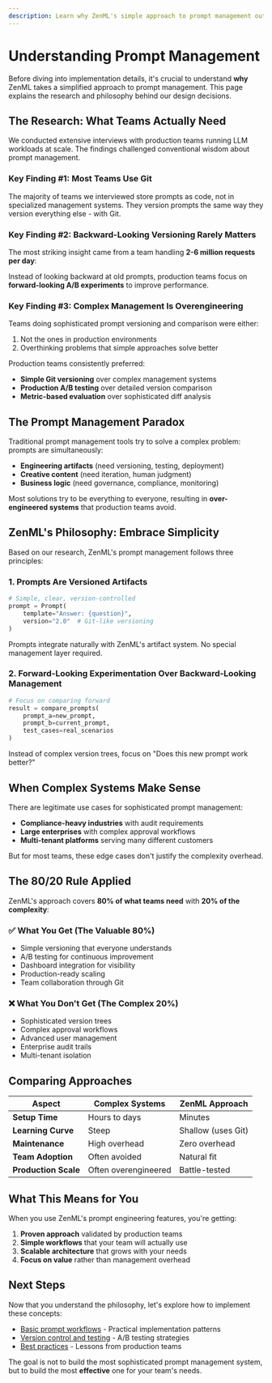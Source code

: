 ```yaml
---
description: Learn why ZenML's simple approach to prompt management outperforms complex systems - backed by research from production teams.
---
```


# Understanding Prompt Management

Before diving into implementation details, it's crucial to understand **why** ZenML takes a simplified approach to prompt management. This page explains the research and philosophy behind our design decisions.

## The Research: What Teams Actually Need

We conducted extensive interviews with production teams running LLM workloads at scale. The findings challenged conventional wisdom about prompt management.

### Key Finding #1: Most Teams Use Git

The majority of teams we interviewed store prompts as code, not in specialized management systems. They version prompts the same way they version everything else - with Git.

### Key Finding #2: Backward-Looking Versioning Rarely Matters

The most striking insight came from a team handling **2-6 million requests per day**:

Instead of looking backward at old prompts, production teams focus on **forward-looking A/B experiments** to improve performance.

### Key Finding #3: Complex Management Is Overengineering

Teams doing sophisticated prompt versioning and comparison were either:
1. Not the ones in production environments
2. Overthinking problems that simple approaches solve better

Production teams consistently preferred:
- **Simple Git versioning** over complex management systems
- **Production A/B testing** over detailed version comparison
- **Metric-based evaluation** over sophisticated diff analysis

## The Prompt Management Paradox

Traditional prompt management tools try to solve a complex problem: prompts are simultaneously:

- **Engineering artifacts** (need versioning, testing, deployment)
- **Creative content** (need iteration, human judgment)  
- **Business logic** (need governance, compliance, monitoring)

Most solutions try to be everything to everyone, resulting in **over-engineered systems** that production teams avoid.

## ZenML's Philosophy: Embrace Simplicity

Based on our research, ZenML's prompt management follows three principles:

### 1. **Prompts Are Versioned Artifacts**

```python
# Simple, clear, version-controlled
prompt = Prompt(
    template="Answer: {question}",
    version="2.0"  # Git-like versioning
)
```

Prompts integrate naturally with ZenML's artifact system. No special management layer required.

### 2. **Forward-Looking Experimentation Over Backward-Looking Management**

```python
# Focus on comparing forward
result = compare_prompts(
    prompt_a=new_prompt,
    prompt_b=current_prompt,
    test_cases=real_scenarios
)
```

Instead of complex version trees, focus on "Does this new prompt work better?"


## When Complex Systems Make Sense

There are legitimate use cases for sophisticated prompt management:

- **Compliance-heavy industries** with audit requirements
- **Large enterprises** with complex approval workflows
- **Multi-tenant platforms** serving many different customers

But for most teams, these edge cases don't justify the complexity overhead.

## The 80/20 Rule Applied

ZenML's approach covers **80% of what teams need** with **20% of the complexity**:

### ✅ What You Get (The Valuable 80%)
- Simple versioning that everyone understands
- A/B testing for continuous improvement
- Dashboard integration for visibility
- Production-ready scaling
- Team collaboration through Git

### ❌ What You Don't Get (The Complex 20%)
- Sophisticated version trees
- Complex approval workflows
- Advanced user management
- Enterprise audit trails
- Multi-tenant isolation

## Comparing Approaches

| Aspect | Complex Systems | ZenML Approach |
|--------|----------------|----------------|
| **Setup Time** | Hours to days | Minutes |
| **Learning Curve** | Steep | Shallow (uses Git) |
| **Maintenance** | High overhead | Zero overhead |
| **Team Adoption** | Often avoided | Natural fit |
| **Production Scale** | Often overengineered | Battle-tested |

## What This Means for You

When you use ZenML's prompt engineering features, you're getting:

1. **Proven approach** validated by production teams
2. **Simple workflows** that your team will actually use
3. **Scalable architecture** that grows with your needs
4. **Focus on value** rather than management overhead

## Next Steps

Now that you understand the philosophy, let's explore how to implement these concepts:

- [Basic prompt workflows](basic-prompt-workflows.md) - Practical implementation patterns
- [Version control and testing](version-control-and-testing.md) - A/B testing strategies
- [Best practices](best-practices.md) - Lessons from production teams

The goal is not to build the most sophisticated prompt management system, but to build the most **effective** one for your team's needs.